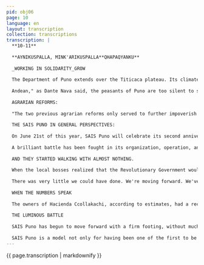 ```yaml
---
pid: obj06
page: 10
language: en
layout: transcription
collection: transcriptions
transcription: |
  **10-11**
  
  **AYNIKUSPALLA, MINK'ARIKUSPALLA**QHAPAQYANKU**
  
  _WORKING IN SOLIDARITY_GROW
  
  The Department of Puno extends over the Titicaca plateau. Its climate is cold, tempered in the lower reaches by the influence of the lake; at higher altitudes, the cold is glacial. Extensive mountain ranges surround the plateau. A howling, icy wind gallops across its vast solitudes. For centuries, sheep and men have experienced the same reality of frustration. The Pucara bull, molded in Santiago de Pupuja, and the endless and monotonous huaino (a gangster's dance) are the best-known cultural products of the Department of Puno. The faces of smiling Puno peasants have traveled the world on postcards. In reality, they are as impenetrable as a quartz statue. "Forged on the anvil of the Andean plateau," as Dante Nava said, the peasants of Puno
  
  Andean," as Dante Nava said, the peasants of Puno are too silent to smile every day. After six years of liberation and the music of freedom, they ruminate over each response, as if still facing the whip of the boss. They answer in monosyllables and their words have no taste, but when you speak to them about Velasco, a submerged light rises to their faces and they plot dreams and deeds only to fall silent as if held back by a brake. "utjapjajotua huanajama hua ucampyjamhua" (We lived worse than animals). We ended up memorizing the phrase from hearing it so often in different provinces of the Department of Puno. Aymara is a much more solid barrier than those built with andesite blocks. The peasants speak without betraying the slightest emotion: "Markajatua markajatua," they respond tirelessly. The Department of Puno, like a miniature Peru, belonged to 10 families: The Mendozas owned the estates of Molino, San Carlos, San Fernando, Coruna, and Imata, some 70,000 hectares. The Romañas owned the Picotani and Talla estates. The Irigoyens owned Toroya, Cora-Cora, Trapiche, and Ganadera del Sur SA. They grouped together 15 estates. The Muñoz-Najar and Salcedo families lived in Lima, Miami, and Paris. Only the administrators were responsible for overseeing and overwhelming the farmers. The administrators were loyal to their employers and even more loyal to their own pockets. The obligations fell to the farmers; the rest belonged to the landowners.
  
  AGRARIAN REFORMS:
  
  "The two previous agrarian reforms only served to further impoverish the peasants. The best cultivable areas were reserved for the local bosses, the rocky areas for the peasants. Both the law passed by Beluande's previous government and the one promulgated by this one clearly favored the hacienda owners." This speaker is Eng. Percy Aramayo, from Chalco. Law 15037, passed by Beluande, established that cultivated areas were unaffected. Under this provision, the landowners not only reserved for themselves what they already had, they snatched away the small plots from the settlers to expand their own. Thus, the peasants of the Azurini estate, owned by the Munoz Najars, were forced to occupy the estate's hills, abandoning their small fields, because the estate manager, Mario Zinzick, castrated peasants who disobeyed him. Those were times when a single man with the title of administrator ruled over lives and honors according to his own whim. "The administrator was screwed, very screwed," says one of the partners of the current Azurine production unit of SAIS Puno. With Law 17716, the Agrarian Reform Law, enacted by the Revolutionary Government of the Armed Forces, the Department of Puno, like other vast rural regions of Peru, was reclaimed. For the first time in the history of our country, the land passed directly into the hands of those who work it. The poor of Peru received, without conditions of any kind, the furrows and water that are the reason for their existence.
  
  THE SAIS PUNO IN GENERAL PERSPECTIVES:
  
  On June 21st of this year, SAIS Puno will celebrate its second anniversary. The individuals and legal entities that make up the organization can speak of a true
  
  A brilliant battle has been fought in its organization, operation, and capitalization. It is not the best, but it is one of the unique peasant organizations that exists in the Department of Puno. Its dynamism, its fervent spirit, and its unwavering faith in the achievements of the Peruvian Revolution place it in an undeniable outpost. The SAIS Puno, comprises a large part of the province of Puno, Department of the same name. It belongs to the Agrarian Zone XII, to the PIAR of one, to the Agrarian Office of key. The total area is 61,000 hectares, at 4,050 meters above sea level. The award was made by Directorial Resolution No. 1404-73. DDRA-AR, of June 21, 1973. The number of members at the time of the award was 841, to date it continues with the same number of members. The main office is 11 kilometers from Puno, and much of its area is along the Puno-Moquegua highway. The individuals and legal entities comprising SAIS Puno are: the Service Cooperative, and the communities of Ccollakachi, Azurini, Sillamury, Aloja, Comata, and Ychupalla. All of these are livestock communities, except for Azurini, which is agricultural. The highest authority of SAIS Puno is the General Assembly, followed by the Board of Directors and the Oversight Committee. The current President of the Board of Directors is Enrique Choque. The Special Committees for Education, Agriculture, Livestock, and Marketing report directly to the Board of Directors. Management is headed by Engineer Humberto Centeno.
  
  AND THEY STARTED WALKING WITH ALMOST NOTHING.
  
  When the local bosses realized that the Revolutionary Government wouldn't compromise with them. When the haciendas began to be deeply affected, without confusion, when the peasants were granted ownership titles. The landowners began to decapitalize the haciendas; they didn't want to leave anything behind. Regardless of the age, breed, or condition of the animals, they were sold at ridiculous prices, given away, or slaughtered without any consideration. "Get rid of livestock capital before the impact" was the motto of all the caciques. Logically, all this happened in Viluyo, Ccollakachi, Aziruni, Oloja, etc. What would later become the SAIS Puno at the time of its impact only received cattle of degenerate breeds, exhausted pastures, and a completely abandoned infrastructure. Engineer Centeno tells us: "We only had the capacity to work, the will to do work, we had the arms of the peasants and an immense faith in the Peruvian Revolutionary process. If we were not animated by the ideals of change and transformation, we would have been able to do very little, there is in the peasants, enthusiasm, love for the land, a desire to learn the techniques of animal husbandry, as well as some deficiencies resulting from the servitude and oppression in which they lived. We received support and understanding from the Agrada XII area, each of our steps responds to a general plan whose main objective is to take the Department of Puno out of the backwardness and barbarism into which the former owners of this Department plunged it. Without believing in the Revolution
  
  There was very little we could have done. We're moving forward. We've already met the first goal of capitalization. Currently, SAIS Puno has 70,000 sheep, 4,000 cattle, and 7,000 alpacas—a total of approximately 100 million soles in cash, not including the infrastructure we've been building. We're building a cafeteria for the schoolchildren. We have six teachers hired, paid by SAIS Puno, along with a social worker, a nurse, and a doctor who visits once a week.
  
  WHEN THE NUMBERS SPEAK
  
  The owners of Hacienda Ccollakachi, according to estimates, had a record number of 25,000 sheep on their land. In the same area, SAIS Puno has 66,000 sheep, 4,000 cattle, and around 7,000 alpacas. The Muñoz Najar family, owners of these farms, had guaranteed profits with 25,000 sheep, since they hadn't invested in pastures, livestock improvement, or labor. At the time of its award, SAIS Puno started with a debt of 86,420,000 soles: for land, livestock, construction, machinery, etc. Plus the investment in livestock improvement totals about 100 million soles. The current capital available for sheep reduction is 130,000 head, not including annual harvests, which, when reduced to 100 million soles. "We have capitalized, and that is the first major step taken by SAIS Puno," asserts Engineer Centeno. SAIS Puno has increased its percentage of pregnant women to such an extent that it is assured of a higher birth rate for this year. The cooperative members have evidence that they will pay off their debt to the state ahead of schedule. Regarding infrastructure: They have a supply of basic necessities. Housing for the company's technical staff. Five teachers in Ccollakachi, three in Viluyo, one vocational education teacher, and two preschool teachers. One hundred and fifty students are enrolled in Ccollakachi and fifty in Viluyo. A cafeteria for students serves breakfast and lunch. Breakfast consists of a cup of oatmeal with milk and two rolls of bread; lunch consists of two bowls of soup with meat and salads, and a meat-based stew is prepared twice a week. SAIS Puno distributes teaching and learning materials to the children of the beneficiaries. They have a nurse residing at the SAIS headquarters, and a doctor visits twice a week. This year, the construction of the SAIS Puno Educational Complex should be completed. This complex will house all the schools located in the communities that comprise the SAIS. Furthermore, students will be considered boarders and will receive food and lodging at the complex, without parents having to pay for these services. Would all this have been possible if the landowners had continued? Isn't there evidence of a profound transformation in both the provision of services and the attitude of farmers? With respect to the land tenure systems prior to 1968, is there or is there not a change? These are questions that the detractors of the Revolutionary Process should have taken into account before their stubborn opposition.
  
  THE LUMINOUS BATTLE
  
  SAIS Puno has begun to move forward with a firm footing, without much noise. The peasants no longer see everything as alien and distant; they look to the horizons of the high plateau and now find a place for their dreams and their lives. Forced reverence no longer exists; all paths lead to integration, to mutual aid, to collective sharing. The peasants of SAIS Puno and throughout the Titicaca Plateau work and build for today and for their children. Throughout all the interviews held with peasants, with technicians, with SAIS Puno employees, we have asked ourselves with fear and reproach: What sustains them in such difficult wildernesses? The peasants were born in those highest corners of the homeland. They are accustomed to that solitude; from parents and children, they only know how to herd sheep and wounds; they know only the time of the huainos and remembrances, and a time that seemed endless, "the time of contempt." Now a new glow shines in their eyes, they feel a joy rising in their steps, they lift their hearts to the wind of freedom that sweeps across the homeland. They know they are masters of the land, responsible for their actions, lords and masters of their destinies and their future. The land roots them to these lands; the bleating of their sheep surrounds them with ancient rituals, stories, and chirping unknown to the men of the cities. For them, the reason for their lives is the reason for their lands, their alpacas, and their sheep. The farmers of SAIS Puno and all the farmers of Peru dedicate themselves in spirit and courage, in dreams and strength to this new reality that Peru is experiencing. And the technicians, who left the big city to go work in those areas, "those who make the revolution, without proposing many theories" -- as Eng. Conteno, Administrator of SAIS Puno, said. Engineers like Percy Aramayo and David Núñez "First comes our commitment to our people, to the revolution, then our comfort" -- as they expressed when interviewed. Doctors like Luis Molina, living on the shores of the lake, born and reborn alongside the peasants, working with them and for them with a simple and profound joy, turning Peru from tears to the Homeland of Liberty and joy that we all dream of.
  
  SAIS Puno is a model not only for having been one of the first to be capitalized, but also for the euphoria of revolution it experiences, and even for the contradiction between technicians and peasants, for the struggles between the various levels of peasants. For the still unresolved problem of the "huacchos," for the accumulation of problems and realities they have to confront every day, it is a model, above all: because it is a resounding lie, a clear demonstration that properly oriented agrarian cooperatives, managed with priority, are a complete, conclusive, and unchallengeable success. The peasant Lorenzo Alcca, 54 years old, told us, with the ancient wisdom of his people: "...before it was terrible, everything happened, our cattle were not our cattle, we alone were to blame for everything, our huts were not even good for resting, we lived listening to the trot of the farm manager, there was no end to the abuses, shepherds like me, the biggest sheepherders in the world, have suffered, why would the landowner return? There would be another lake of blood, no landowner, no foreman, another lake of blood would be born."
---
```


{{ page.transcription | markdownify }}
